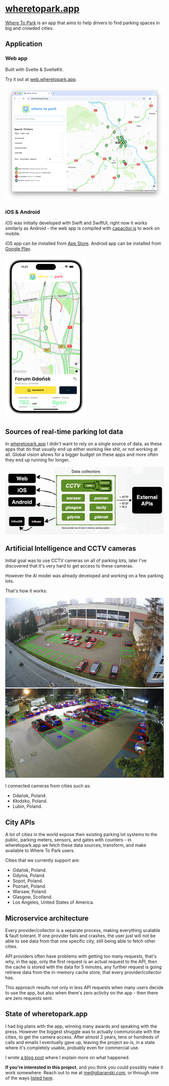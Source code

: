 # [wheretopark.app](https://wheretopark.app)

[Where To Park](https://wheretopark.app) is an app that aims to help drivers to find parking spaces in big and crowded cities.

## Application

### Web app

Built with Svelte & SvelteKit.

Try it out at [web.wheretopark.app](https://web.wheretopark.app).

![web app screenshot](./docs/web.png)

### iOS & Android

iOS was initially developed with Swift and SwiftUI, right now it works similarly as Android - the web app is compiled with [capacitor.js](https://capacitorjs.com) to work on mobile.


iOS app can be installed from [App Store](https://apps.apple.com/us/app/where-to-park/id6444453582).
Android app can be installed from [Google Play](https://play.google.com/store/apps/details?id=com.gbaranski.wheretopark&utm_source=wheretopark.app).

<img src="./docs/iphone.webp" height="512"/>


## Sources of real-time parking lot data 

In [wheretopark.app](https://wheretopark.app) I didn't want to rely on a single source of data, as these apps that do that usually end up either working like shit, or not working at all. Global vision allows for a bigger budget on these apps and more often they end up running for longer.

![system architecture](./docs/architecture.png)

## Artificial Intelligence and CCTV cameras

Initial goal was to use CCTV cameras on all of parking lots, later I've discovered that it's very hard to get access to these cameras. 

However the AI model was already developed and working on a few parking lots.

That's how it works:

<p float="left">
  <img src="./docs/parking-basen-klodzko.jpg" width="512" />
  <img src="./docs/parking-lubin-lesna-wyszynskieg.jpeg" width="512" /> 
</p>

I connected cameras from cities such as:
- Gdańsk, Poland.
- Kłodzko, Poland.
- Lubin, Poland. 

## City APIs

A lot of cities in the world expose their existing parking lot systems to the public, parking meters, sensors, and gates with counters - in wheretopark.app we fetch these data sources, transform, and make available to Where To Park users.

Cities that we currently support are:
- Gdańsk, Poland.
- Gdynia, Poland.
- Sopot, Poland.
- Poznań, Poland.
- Warsaw, Poland.
- Glasgow, Scotland.
- Los Angeles, United States of America.


## Microservice architecture

Every provider/collector is a separate process, making everything scalable & fault tolerant. If one provider fails and crashes, the user just will not be able to see data from that one specific city, still being able to fetch other cities.

API providers often have problems with getting too many requests, that's why, in the app, only the first request is an actual request to the API, then the cache is stored with the data for 5 minutes, any further request is going retrieve data from the in-memory cache store, that every provider/collector has.

This approach results not only in less API requests when many users decide to use the app, but also when there's zero activity on the app - then there are zero requests sent.


## State of wheretopark.app

I had big plans with the app, winning many awards and speaking with the press. However the biggest struggle was to actually communicate with the cities, to get the camera access.
After almost 2 years, tens or hundreds of calls and emails I eventually gave up, leaving the project as-is, in a state where it's completely usable, probably even for commercial use.

I wrote [a blog post](https://gbaranski.com/wheretopark/) where I explain more on what happened.


**If you're interested in this project**, and you think you could possibly make it work somewhere. Reach out to me at [me@gbaranski.com](mailto:me@gbaranski.com), or through one of the ways [listed here](https://gbaranski.com/contact/). 
